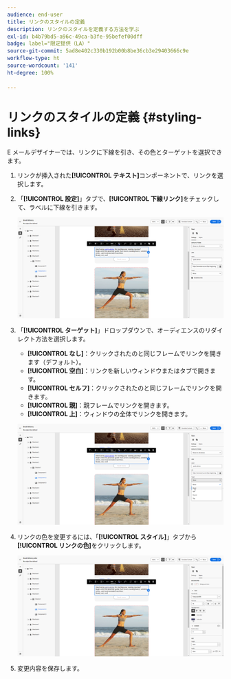 ```yaml
---
audience: end-user
title: リンクのスタイルの定義
description: リンクのスタイルを定義する方法を学ぶ
exl-id: b4b79bd5-a96c-49ca-b3fe-95befef00dff
badge: label="限定提供（LA）"
source-git-commit: 5ad8e402c330b192b00b8be36cb3e29403666c9e
workflow-type: ht
source-wordcount: '141'
ht-degree: 100%

---
```



# リンクのスタイルの定義 {#styling-links}

E メールデザイナーでは、リンクに下線を引き、その色とターゲットを選択できます。

1. リンクが挿入された&#x200B;**[!UICONTROL テキスト]**&#x200B;コンポーネントで、リンクを選択します。

1. 「**[!UICONTROL 設定]**」タブで、**[!UICONTROL 下線リンク]**&#x200B;をチェックして、ラベルに下線を引きます。

   ![](assets/link_1.png)

1. 「**[!UICONTROL ターゲット]**」ドロップダウンで、オーディエンスのリダイレクト方法を選択します。

   * **[!UICONTROL なし]**：クリックされたのと同じフレームでリンクを開きます（デフォルト）。
   * **[!UICONTROL 空白]**：リンクを新しいウィンドウまたはタブで開きます。
   * **[!UICONTROL セルフ]**：クリックされたのと同じフレームでリンクを開きます。
   * **[!UICONTROL 親]**：親フレームでリンクを開きます。
   * **[!UICONTROL 上]**：ウィンドウの全体でリンクを開きます。

   ![](assets/link_2.png)

1. リンクの色を変更するには、「**[!UICONTROL スタイル]**」タブから&#x200B;**[!UICONTROL リンクの色]**&#x200B;をクリックします。

   ![](assets/link_3.png)

1. 変更内容を保存します。
